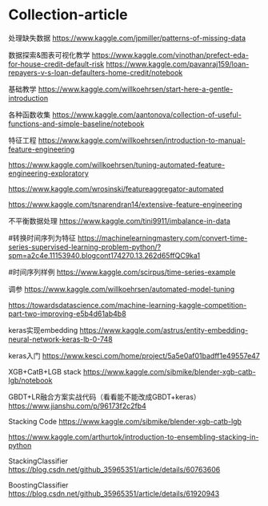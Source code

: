 # Collection-article
处理缺失数据
https://www.kaggle.com/jpmiller/patterns-of-missing-data

数据探索&图表可视化教学
https://www.kaggle.com/vinothan/prefect-eda-for-house-credit-default-risk
https://www.kaggle.com/pavanraj159/loan-repayers-v-s-loan-defaulters-home-credit/notebook

基础教学
https://www.kaggle.com/willkoehrsen/start-here-a-gentle-introduction

各种函数收集
https://www.kaggle.com/aantonova/collection-of-useful-functions-and-simple-baseline/notebook

特征工程
https://www.kaggle.com/willkoehrsen/introduction-to-manual-feature-engineering

https://www.kaggle.com/willkoehrsen/tuning-automated-feature-engineering-exploratory

https://www.kaggle.com/wrosinski/featureaggregator-automated

https://www.kaggle.com/tsnarendran14/extensive-feature-engineering

不平衡数据处理
https://www.kaggle.com/tini9911/imbalance-in-data



#转换时间序列为特征
https://machinelearningmastery.com/convert-time-series-supervised-learning-problem-python/?spm=a2c4e.11153940.blogcont174270.13.262d65ffQC9ka1

#时间序列样例
https://www.kaggle.com/scirpus/time-series-example

调参
https://www.kaggle.com/willkoehrsen/automated-model-tuning

https://towardsdatascience.com/machine-learning-kaggle-competition-part-two-improving-e5b4d61ab4b8

keras实现embedding
https://www.kaggle.com/astrus/entity-embedding-neural-network-keras-lb-0-748

keras入门
https://www.kesci.com/home/project/5a5e0af01badff1e49557e47


XGB+CatB+LGB stack
https://www.kaggle.com/sibmike/blender-xgb-catb-lgb/notebook

GBDT+LR融合方案实战代码（看看能不能改成GBDT+keras）
https://www.jianshu.com/p/96173f2c2fb4

Stacking Code
https://www.kaggle.com/sibmike/blender-xgb-catb-lgb

https://www.kaggle.com/arthurtok/introduction-to-ensembling-stacking-in-python

StackingClassifier
https://blog.csdn.net/github_35965351/article/details/60763606

BoostingClassifier
https://blog.csdn.net/github_35965351/article/details/61920943
